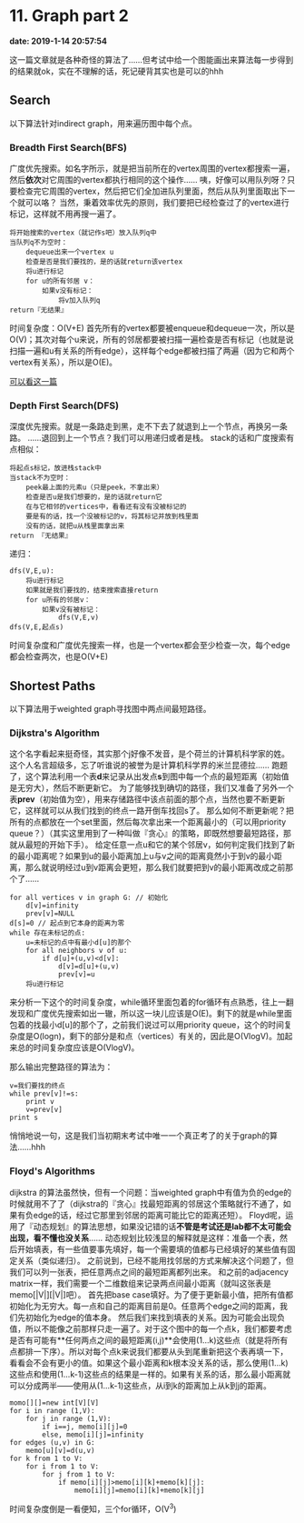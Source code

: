 ﻿#  11. Graph part 2
**date: 2019-1-14 20:57:54**

这一篇文章就是各种奇怪的算法了……但考试中给一个图能画出来算法每一步得到的结果就ok，实在不理解的话，死记硬背其实也是可以的hhh

## Search
以下算法针对indirect graph，用来遍历图中每个点。

### Breadth First Search(BFS)
广度优先搜索。如名字所示，就是把当前所在的vertex周围的vertex都搜索一遍，然后**依次**对它周围的vertex都执行相同的这个操作……
咦，好像可以用队列呀？只要检查完它周围的vertex，然后把它们全加进队列里面，然后从队列里面取出下一个就可以咯？
当然，秉着效率优先的原则，我们要把已经检查过了的vertex进行标记，这样就不用再搜一遍了。

    将开始搜索的vertex（就记作s吧）放入队列q中
    当队列q不为空时：
	    dequeue出来一个vertex u
	    检查是否是我们要找的，是的话就return该vertex
	    将u进行标记
	    for u的所有邻居 v：
		    如果v没有标记：
			    将v加入队列q
	return『无结果』

时间复杂度：O(V+E)
首先所有的vertex都要被enqueue和dequeue一次，所以是O(V)；其次对每个u来说，所有的邻居都要被扫描一遍检查是否有标记（也就是说扫描一遍和u有关系的所有edge），这样每个edge都被扫描了两遍（因为它和两个vertex有关系），所以是O(E)。

[可以看这一篇](https://blog.csdn.net/raphealguo/article/details/7523411)

### Depth First Search(DFS)
深度优先搜索。就是一条路走到黑，走不下去了就退到上一个节点，再换另一条路。
……退回到上一个节点？我们可以用递归或者是栈。
stack的话和广度搜索有点相似：

    将起点s标记，放进栈stack中
    当stack不为空时：
	    peek最上面的元素u（只是peek，不拿出来）
	    检查是否u是我们想要的，是的话就return它
	    在与它相邻的vertices中，看看还有没有没被标记的
	    要是有的话，找一个没被标记的v，将其标记并放到栈里面
	    没有的话，就把u从栈里面拿出来
	return 『无结果』

递归：

    dfs(V,E,u):
	    将u进行标记
	    如果就是我们要找的，结束搜索直接return
	    for u所有的邻居v：
		    如果v没有被标记：
			    dfs(V,E,v)
	dfs(V,E,起点s)

时间复杂度和广度优先搜索一样，也是一个vertex都会至少检查一次，每个edge都会检查两次，也是O(V+E)

## Shortest Paths
以下算法用于weighted graph寻找图中两点间最短路径。

### Dijkstra's Algorithm
这个名字看起来挺奇怪，其实那个j好像不发音，是个荷兰的计算机科学家的姓。这个人名言超级多，忘了听谁说的被誉为是计算机科学界的米兰昆德拉……
跑题了，这个算法利用一个表**d**来记录从出发点**s**到图中每一个点的最短距离（初始值是无穷大），然后不断更新它。
为了能够找到确切的路径，我们又准备了另外一个表**prev**（初始值为空），用来存储路径中该点前面的那个点，当然也要不断更新它，这样就可以从我们找到的终点一路开倒车找回s了。
那么如何不断更新呢？把所有的点都放在一个set里面，然后每次拿出来一个距离最小的（可以用priority queue？）（其实这里用到了一种叫做『贪心』的策略，即既然想要最短路径，那就从最短的开始下手）。
给定任意一点u和它的某个邻居v，如何判定我们找到了新的最小距离呢？如果到u的最小距离加上u与v之间的距离竟然小于到v的最小距离，那么就说明经过u到v距离会更短，那么我们就要把到v的最小距离改成之前那个了……

    for all vertices v in graph G: // 初始化
	    d[v]=infinity
	    prev[v]=NULL
	d[s]=0 // 起点到它本身的距离为零
	while 存在未标记的点:
		u=未标记的点中有最小d[u]的那个
		for all neighbors v of u:
			if d[u]+(u,v)<d[v]:
				d[v]=d[u]+(u,v)
				prev[v]=u
		将u进行标记

来分析一下这个的时间复杂度，while循环里面包着的for循环有点熟悉，往上一翻发现和广度优先搜索如出一辙，所以这一块儿应该是O(E)。剩下的就是while里面包着的找最小d[u]的那个了，之前我们说过可以用priority queue，这个的时间复杂度是O(logn)，剩下的部分是和点（vertices）有关的，因此是O(VlogV)。加起来总的时间复杂度应该是O(VlogV)。

那么输出完整路径的算法为：

	v=我们要找的终点
    while prev[v]!=s:
	    print v
	    v=prev[v]
	print s

悄悄地说一句，这是我们当初期末考试中唯一一个真正考了的关于graph的算法……hhh

### Floyd's Algorithms
dijkstra 的算法虽然快，但有一个问题：当weighted graph中有值为负的edge的时候就用不了了（dijkstra的『贪心』找最短距离的邻居这个策略就行不通了，如果有负edge的话，经过它那里到邻居的距离可能比它的距离还短）。
Floyd呢，运用了『动态规划』的算法思想，如果没记错的话**不管是考试还是lab都不太可能会出现，看不懂也没关系**……
动态规划比较浅显的解释就是这样：准备一个表，然后开始填表，有一些值要事先填好，每一个需要填的值都与已经填好的某些值有固定关系（类似递归）。
之前说到，已经不能用找邻居的方式来解决这个问题了，但我们可以列一张表，把任意两点之间的最短距离都列出来。
和之前的adjacency matrix一样，我们需要一个二维数组来记录两点间最小距离（就叫这张表是memo\[|V|\]\[|V|\]吧）。
首先把base case填好。为了便于更新最小值，把所有值都初始化为无穷大。每一点和自己的距离目前是0。任意两个edge之间的距离，我们先初始化为edge的值本身。
然后我们来找到填表的关系。因为可能会出现负值，所以不能像之前那样只走一遍了。对于这个图中的每一个点k，我们都要考虑是否有可能有**任何两点之间的最短距离(i,j)**会使用(1...k)这些点（就是将所有点都排一下序）。所以对每个点k来说我们都要从头到尾重新把这个表再填一下，看看会不会有更小的值。如果这个最小距离和k根本没关系的话，那么使用(1...k)这些点和使用(1...k-1)这些点的结果是一样的。如果有关系的话，那么最小距离就可以分成两半——使用从(1...k-1)这些点，从i到k的距离加上从k到j的距离。

    momo[][]=new int[V][V]
    for i in range (1,V):
	    for j in range (1,V):
		    if i==j, memo[i][j]=0
		    else, memo[i][j]=infinity
	for edges (u,v) in G:
		memo[u][v]=d(u,v)
	for k from 1 to V:
		for i from 1 to V:
			for j from 1 to V:
				if memo[i][j]>memo[i][k]+memo[k][j]:
					memo[i][j]=memo[i][k]+memo[k][j]

时间复杂度倒是一看便知，三个for循环，O(V<sup>3</sup>)
